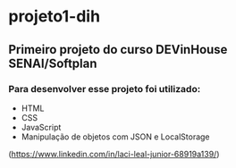 # projeto1-dih
## Primeiro projeto do curso DEVinHouse SENAI/Softplan

### Para desenvolver esse projeto foi utilizado:

* HTML
* CSS
* JavaScript
* Manipulação de objetos com JSON e LocalStorage

(https://www.linkedin.com/in/laci-leal-junior-68919a139/)

